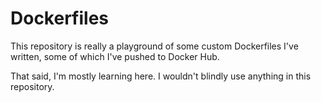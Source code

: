 # Dockerfiles

This repository is really a playground of some custom Dockerfiles I've written, some of which I've pushed to Docker Hub.

That said, I'm mostly learning here. I wouldn't blindly use anything in this repository.
